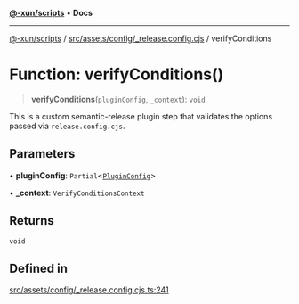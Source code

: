 [**@-xun/scripts**](../../../../../README.md) • **Docs**

***

[@-xun/scripts](../../../../../README.md) / [src/assets/config/\_release.config.cjs](../README.md) / verifyConditions

# Function: verifyConditions()

> **verifyConditions**(`pluginConfig`, `_context`): `void`

This is a custom semantic-release plugin step that validates the options
passed via `release.config.cjs`.

## Parameters

• **pluginConfig**: `Partial`\<[`PluginConfig`](../type-aliases/PluginConfig.md)\>

• **\_context**: `VerifyConditionsContext`

## Returns

`void`

## Defined in

[src/assets/config/\_release.config.cjs.ts:241](https://github.com/Xunnamius/xscripts/blob/5eb9deff748ee6e4af3c57a16f6370d16bb97bfb/src/assets/config/_release.config.cjs.ts#L241)
